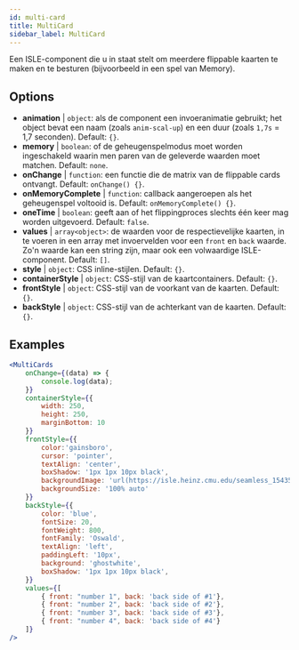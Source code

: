 ```yaml
---
id: multi-card 
title: MultiCard
sidebar_label: MultiCard
---
```


Een ISLE-component die u in staat stelt om meerdere flippable kaarten te maken en te besturen (bijvoorbeeld in een spel van Memory).

## Options

* __animation__ | `object`: als de component een invoeranimatie gebruikt; het object bevat een naam (zoals `anim-scal-up`) en een duur (zoals `1,7s` = 1,7 seconden). Default: `{}`.
* __memory__ | `boolean`: of de geheugenspelmodus moet worden ingeschakeld waarin men paren van de geleverde waarden moet matchen. Default: `none`.
* __onChange__ | `function`: een functie die de matrix van de flippable cards ontvangt. Default: `onChange() {}`.
* __onMemoryComplete__ | `function`: callback aangeroepen als het geheugenspel voltooid is. Default: `onMemoryComplete() {}`.
* __oneTime__ | `boolean`: geeft aan of het flippingproces slechts één keer mag worden uitgevoerd. Default: `false`.
* __values__ | `array<object>`: de waarden voor de respectievelijke kaarten, in te voeren in een array met invoervelden voor een `front` en `back` waarde. Zo'n waarde kan een string zijn, maar ook een volwaardige ISLE-component. Default: `[]`.
* __style__ | `object`: CSS inline-stijlen. Default: `{}`.
* __containerStyle__ | `object`: CSS-stijl van de kaartcontainers. Default: `{}`.
* __frontStyle__ | `object`: CSS-stijl van de voorkant van de kaarten. Default: `{}`.
* __backStyle__ | `object`: CSS-stijl van de achterkant van de kaarten. Default: `{}`.


## Examples

```jsx live
<MultiCards
    onChange={(data) => {
        console.log(data);
    }}
    containerStyle={{
        width: 250,
        height: 250,
        marginBottom: 10
    }}
    frontStyle={{
        color:'gainsboro',
        cursor: 'pointer',
        textAlign: 'center',
        boxShadow: '1px 1px 10px black',
        backgroundImage: 'url(https://isle.heinz.cmu.edu/seamless_1543575455035.png)',
        backgroundSize: '100% auto'
    }}
    backStyle={{
        color: 'blue',
        fontSize: 20,
        fontWeight: 800,
        fontFamily: 'Oswald',
        textAlign: 'left',
        paddingLeft: '10px',
        background: 'ghostwhite',
        boxShadow: '1px 1px 10px black',
    }}
    values={[
        { front: "number 1", back: 'back side of #1'},
        { front: "number 2", back: 'back side of #2'},
        { front: "number 3", back: 'back side of #3'},
        { front: "number 4", back: 'back side of #4'}
    ]}
/>
``` 



